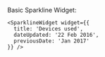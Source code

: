 Basic Sparkline Widget:

    <SparklineWidget widget={{
      title: 'Devices used',
      dateUpdated: '22 Feb 2016',
      previousDate: 'Jan 2017'
    }} />

